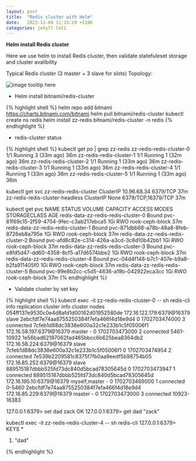 ```yaml
---
layout: post
title:  "Redis cluster with Helm"
date:   2023-12-09 11:15:29 +1100
categories: jekyll Cat2
---
```



<b>Helm install Redis cluster</b>

Here we use helm to install Redis cluster, then validate statefuleset storage and cluster avalibility

Typical Redis cluster (3 master + 3 slave for slots) Topology: 

![image tooltip here](/assets/redis-slot.png)

- Helm install bitnami/redis-cluster

{% highlight shell %}
helm repo add bitnami https://charts.bitnami.com/bitnami
helm pull bitnami/redis-cluster
kubectl create ns redis
helm install zz-redis bitnami/redis-cluster -n redis
{% endhighlight %}

- redis-cluster status

{% highlight shell %}
kubectl get po | grep zz-redis
zz-redis-redis-cluster-0                                 1/1     Running   3 (33m ago)     36m
zz-redis-redis-cluster-1                                 1/1     Running   1 (32m ago)     36m
zz-redis-redis-cluster-2                                 1/1     Running   1 (33m ago)     36m
zz-redis-redis-cluster-3                                 1/1     Running   1 (33m ago)     36m
zz-redis-redis-cluster-4                                 1/1     Running   1 (33m ago)     36m
zz-redis-redis-cluster-5                                 1/1     Running   1 (33m ago)     36m

kubectl get svc
zz-redis-redis-cluster                    ClusterIP   10.96.68.34     <none>        6379/TCP                        37m
zz-redis-redis-cluster-headless           ClusterIP   None            <none>        6379/TCP,16379/TCP              37m

kubectl get pvc
NAME                                  STATUS   VOLUME                                     CAPACITY   ACCESS MODES   STORAGECLASS      AGE
redis-data-zz-redis-redis-cluster-0   Bound    pvc-81f69c15-2f59-4704-9fec-c3ab217ebca5   1Gi        RWO            rook-ceph-block   37m
redis-data-zz-redis-redis-cluster-1   Bound    pvc-871dbb68-a78b-48a8-8feb-8726eb8a795e   1Gi        RWO            rook-ceph-block   37m
redis-data-zz-redis-redis-cluster-2   Bound    pvc-afd8c82e-c314-426a-a3cd-3c8d10b42bb1   1Gi        RWO            rook-ceph-block   37m
redis-data-zz-redis-redis-cluster-3   Bound    pvc-e8fd5d47-dd60-4358-8cf5-a17d6574bbe2   1Gi        RWO            rook-ceph-block   37m
redis-data-zz-redis-redis-cluster-4   Bound    pvc-04d4f148-b7c1-407e-b9a8-b2fa911405f0   1Gi        RWO            rook-ceph-block   37m
redis-data-zz-redis-redis-cluster-5   Bound    pvc-99e8b2cc-c5d5-4636-a19b-042922eca3cc   1Gi        RWO            rook-ceph-block   37m
{% endhighlight %}

- Validate cluster by set key

{% highlight shell %}
kubectl exec -it zz-redis-redis-cluster-0 -- sh
redis-cli
info replication
cluster info
cluster nodes
054ff137e9530c0e4d8afd1d00162d01952580de 172.16.122.179:6379@16379 slave 2ebcfdf7e74aa8755250384f7efa466f4d18e9d4 0 1702703474000 3 connected
7cfeb1d88dc3838e600a32c1e233b1c5f05006f1 172.16.58.197:6379@16379 master - 0 1702703473000 2 connected 5461-10922
1e56bad62197062fad465bbcc6b625bea8364db2 172.16.58.224:6379@16379 slave 7cfeb1d88dc3838e600a32c1e233b1c5f05006f1 0 1702703474954 2 connected
7e539b2209581c8375f7fb0aa9eedf5b98754b05 172.16.85.252:6379@16379 slave 889515187dbbb525fd73dc840d5bcad78305645d 0 1702703473947 1 connected
889515187dbbb525fd73dc840d5bcad78305645d 172.16.195.10:6379@16379 myself,master - 0 1702703469000 1 connected 0-5460
2ebcfdf7e74aa8755250384f7efa466f4d18e9d4 172.16.85.229:6379@16379 master - 0 1702703473000 3 connected 10923-16383


127.0.0.1:6379> set dad zack
OK
127.0.0.1:6379> get dad
"zack"

kubectl exec -it zz-redis-redis-cluster-4 -- sh
redis-cli
127.0.0.1:6379> KEYS *
1) "dad"

{% endhighlight %}




